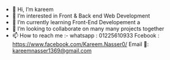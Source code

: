 - 👋 Hi, I’m kareem
- 👀 I’m interested in Front & Back end Web Development
- 🌱 I’m currently learning Front-End Developement a
- 💞️ I’m looking to collaborate on many many projects together
- 📫 How to reach me :-
  whatsapp : 01225610933
  Fcebook  : https://www.facebook.com/Kareem.Nasser0/
  Email 📧: kareemnasser1369@gmail.com
  
